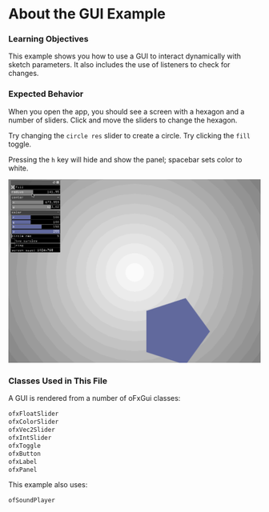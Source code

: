 # About the GUI Example

### Learning Objectives
This example shows you how to use a GUI to interact dynamically with sketch parameters. It also includes the use of listeners to check for changes.

### Expected Behavior

When you open the app, you should see a screen with a hexagon and a number of sliders. Click and move the sliders to change the hexagon.

Try changing the `circle res` slider to create a circle. Try clicking the `fill` toggle.

Pressing the `h` key will hide and show the panel; spacebar sets color to white.

![Gif of the GUI in use](./guiExample.gif)

### Classes Used in This File

A GUI is rendered from a number of oFxGui classes:

	ofxFloatSlider
	ofxColorSlider
	ofxVec2Slider
	ofxIntSlider
	ofxToggle
	ofxButton
	ofxLabel
	ofxPanel

This example also uses:

	ofSoundPlayer

